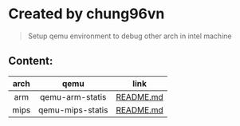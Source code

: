 # Created by chung96vn

> Setup qemu environment to debug other arch in intel machine

## Content:

| arch | qemu  | link  |
| :-----: | :-: | :-: |
| arm | qemu-arm-statis | [README.md](https://github.com/chung96vn/env-setup/tree/master/arm) |
| mips | qemu-mips-statis | [README.md](https://github.com/chung96vn/env-setup/tree/master/mips) |
